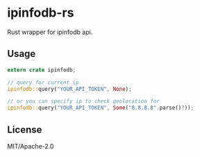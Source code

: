 # ipinfodb-rs
Rust wrapper for ipinfodb api.

## Usage
```rust
extern crate ipinfodb;

// query for current ip
ipinfodb::query("YOUR_API_TOKEN", None);

// or you can specify ip to check geolocation for
ipinfodb::query("YOUR_API_TOKEN", Some("8.8.8.8".parse()?));

```

## License
MIT/Apache-2.0